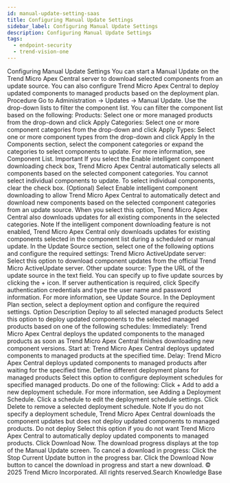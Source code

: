 ```yaml
---
id: manual-update-setting-saas
title: Configuring Manual Update Settings
sidebar_label: Configuring Manual Update Settings
description: Configuring Manual Update Settings
tags:
  - endpoint-security
  - trend-vision-one
---
```


 Configuring Manual Update Settings You can start a Manual Update on the Trend Micro Apex Central server to download selected components from an update source. You can also configure Trend Micro Apex Central to deploy updated components to managed products based on the deployment plan. Procedure Go to Administration → Updates → Manual Update. Use the drop-down lists to filter the component list. You can filter the component list based on the following: Products: Select one or more managed products from the drop-down and click Apply Categories: Select one or more component categories from the drop-down and click Apply Types: Select one or more component types from the drop-down and click Apply In the Components section, select the component categories or expand the categories to select components to update. For more information, see Component List. Important If you select the Enable intelligent component downloading check box, Trend Micro Apex Central automatically selects all components based on the selected component categories. You cannot select individual components to update. To select individual components, clear the check box. (Optional) Select Enable intelligent component downloading to allow Trend Micro Apex Central to automatically detect and download new components based on the selected component categories from an update source. When you select this option, Trend Micro Apex Central also downloads updates for all existing components in the selected categories. Note If the intelligent component downloading feature is not enabled, Trend Micro Apex Central only downloads updates for existing components selected in the component list during a scheduled or manual update. In the Update Source section, select one of the following options and configure the required settings: Trend Micro ActiveUpdate server: Select this option to download component updates from the official Trend Micro ActiveUpdate server. Other update source: Type the URL of the update source in the text field. You can specify up to five update sources by clicking the + icon. If server authentication is required, click Specify authentication credentials and type the user name and password information. For more information, see Update Source. In the Deployment Plan section, select a deployment option and configure the required settings. Option Description Deploy to all selected managed products Select this option to deploy updated components to the selected managed products based on one of the following schedules: Immediately: Trend Micro Apex Central deploys the updated components to the managed products as soon as Trend Micro Apex Central finishes downloading new component versions. Start at: Trend Micro Apex Central deploys updated components to managed products at the specified time. Delay: Trend Micro Apex Central deploys updated components to managed products after waiting for the specified time. Define different deployment plans for managed products Select this option to configure deployment schedules for specified managed products. Do one of the following: Click + Add to add a new deployment schedule. For more information, see Adding a Deployment Schedule. Click a schedule to edit the deployment schedule settings. Click Delete to remove a selected deployment schedule. Note If you do not specify a deployment schedule, Trend Micro Apex Central downloads the component updates but does not deploy updated components to managed products. Do not deploy Select this option if you do not want Trend Micro Apex Central to automatically deploy updated components to managed products. Click Download Now. The download progress displays at the top of the Manual Update screen. To cancel a download in progress: Click the Stop Current Update button in the progress bar. Click the Download Now button to cancel the download in progress and start a new download. © 2025 Trend Micro Incorporated. All rights reserved.Search Knowledge Base